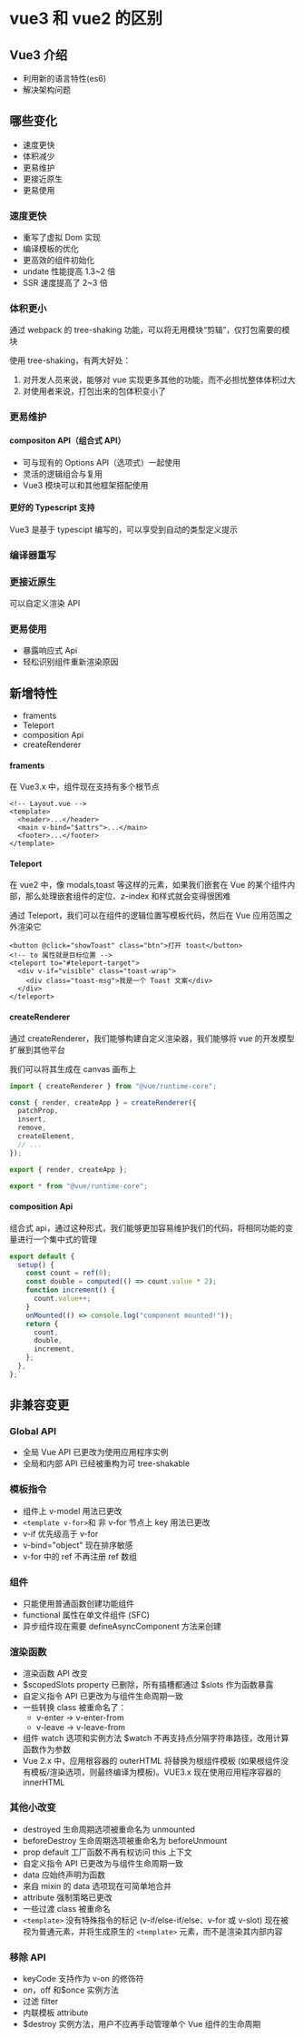 # vue3 和 vue2 的区别

## Vue3 介绍

- 利用新的语言特性(es6)
- 解决架构问题

## 哪些变化

- 速度更快
- 体积减少
- 更易维护
- 更接近原生
- 更易使用

### 速度更快

- 重写了虚拟 Dom 实现
- 编译模板的优化
- 更高效的组件初始化
- undate 性能提高 1.3~2 倍
- SSR 速度提高了 2~3 倍

### 体积更小

通过 webpack 的 tree-shaking 功能，可以将无用模块“剪辑”，仅打包需要的模块

使用 tree-shaking，有两大好处：

1. 对开发人员来说，能够对 vue 实现更多其他的功能，而不必担忧整体体积过大
2. 对使用者来说，打包出来的包体积变小了

### 更易维护

#### compositon API（组合式 API）

- 可与现有的 Options API（选项式）一起使用
- 灵活的逻辑组合与复用
- Vue3 模块可以和其他框架搭配使用

#### 更好的 Typescript 支持

Vue3 是基于 typescipt 编写的，可以享受到自动的类型定义提示

### 编译器重写

### 更接近原生

可以自定义渲染 API

### 更易使用

- 暴露响应式 Api
- 轻松识别组件重新渲染原因

## 新增特性

- framents
- Teleport
- composition Api
- createRenderer

#### framents

在 Vue3.x 中，组件现在支持有多个根节点

```vue
<!-- Layout.vue -->
<template>
  <header>...</header>
  <main v-bind="$attrs">...</main>
  <footer>...</footer>
</template>
```

#### Teleport

在 vue2 中，像 modals,toast 等这样的元素，如果我们嵌套在 Vue 的某个组件内部，那么处理嵌套组件的定位、z-index 和样式就会变得很困难

通过 Teleport，我们可以在组件的逻辑位置写模板代码，然后在 Vue 应用范围之外渲染它

```vue
<button @click="showToast" class="btn">打开 toast</button>
<!-- to 属性就是目标位置 -->
<teleport to="#teleport-target">
  <div v-if="visible" class="toast-wrap">
    <div class="toast-msg">我是一个 Toast 文案</div>
  </div>
</teleport>
```

#### createRenderer

通过 createRenderer，我们能够构建自定义渲染器，我们能够将 vue 的开发模型扩展到其他平台

我们可以将其生成在 canvas 画布上

```js
import { createRenderer } from "@vue/runtime-core";

const { render, createApp } = createRenderer({
  patchProp,
  insert,
  remove,
  createElement,
  // ...
});

export { render, createApp };

export * from "@vue/runtime-core";
```

#### composition Api

组合式 api，通过这种形式，我们能够更加容易维护我们的代码，将相同功能的变量进行一个集中式的管理

```js
export default {
  setup() {
    const count = ref(0);
    const double = computed(() => count.value * 2);
    function increment() {
      count.value++;
    }
    onMounted(() => console.log("component mounted!"));
    return {
      count,
      double,
      increment,
    };
  },
};`
```

## 非兼容变更

### Global API

- 全局 Vue API 已更改为使用应用程序实例
- 全局和内部 API 已经被重构为可 tree-shakable

### 模板指令

- 组件上 v-model 用法已更改
- `<template v-for>`和 非 v-for 节点上 key 用法已更改
- v-if 优先级高于 v-for
- v-bind="object" 现在排序敏感
- v-for 中的 ref 不再注册 ref 数组

### 组件

- 只能使用普通函数创建功能组件
- functional 属性在单文件组件 (SFC)
- 异步组件现在需要 defineAsyncComponent 方法来创建

### 渲染函数

- 渲染函数 API 改变
- $scopedSlots property 已删除，所有插槽都通过 $slots 作为函数暴露
- 自定义指令 API 已更改为与组件生命周期一致
- 一些转换 class 被重命名了：
  - v-enter -> v-enter-from
  - v-leave -> v-leave-from
- 组件 watch 选项和实例方法 $watch 不再支持点分隔字符串路径，改用计算函数作为参数
- Vue 2.x 中，应用根容器的 outerHTML 将替换为根组件模板 (如果根组件没有模板/渲染选项，则最终编译为模板)。VUE3.x 现在使用应用程序容器的 innerHTML

### 其他小改变

- destroyed 生命周期选项被重命名为 unmounted
- beforeDestroy 生命周期选项被重命名为 beforeUnmount
- prop default 工厂函数不再有权访问 this 上下文
- 自定义指令 API 已更改为与组件生命周期一致
- data 应始终声明为函数
- 来自 mixin 的 data 选项现在可简单地合并
- attribute 强制策略已更改
- 一些过渡 class 被重命名
- `<template>` 没有特殊指令的标记 (v-if/else-if/else、v-for 或 v-slot) 现在被视为普通元素，并将生成原生的 `<template>` 元素，而不是渲染其内部内容

### 移除 API

- keyCode 支持作为 v-on 的修饰符
- $on，$off 和$once 实例方法
- 过滤 filter
- 内联模板 attribute
- $destroy 实例方法，用户不应再手动管理单个 Vue 组件的生命周期
